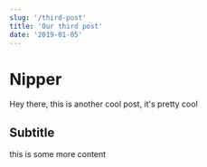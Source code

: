 ```yaml
---
slug: '/third-post'
title: 'Our third post'
date: '2019-01-05'
---
```


# Nipper

Hey there, this is another cool post, it's pretty cool 

## Subtitle

this is some more content
